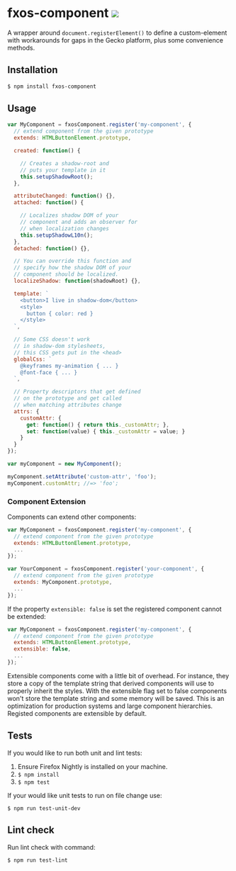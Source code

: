 # fxos-component [![](https://travis-ci.org/fxos-components/fxos-component.svg)](https://travis-ci.org/fxos-components/fxos-component)

A wrapper around `document.registerElement()` to define a custom-element with workarounds for gaps in the Gecko platform, plus some convenience methods.

## Installation

```bash
$ npm install fxos-component
```

## Usage

```js
var MyComponent = fxosComponent.register('my-component', {
  // extend component from the given prototype
  extends: HTMLButtonElement.prototype,

  created: function() {

    // Creates a shadow-root and
    // puts your template in it
    this.setupShadowRoot();
  },

  attributeChanged: function() {},
  attached: function() {

    // Localizes shadow DOM of your
    // component and adds an observer for
    // when localization changes
    this.setupShadowL10n();
  },
  detached: function() {},

  // You can override this function and
  // specify how the shadow DOM of your
  // component should be localized.
  localizeShadow: function(shadowRoot) {},

  template: `
    <button>I live in shadow-dom</button>
    <style>
      button { color: red }
    </style>
  `,

  // Some CSS doesn't work
  // in shadow-dom stylesheets,
  // this CSS gets put in the <head>
  globalCss: `
    @keyframes my-animation { ... }
    @font-face { ... }
  `,

  // Property descriptors that get defined
  // on the prototype and get called
  // when matching attributes change
  attrs: {
    customAttr: {
      get: function() { return this._customAttr; },
      set: function(value) { this._customAttr = value; }
    }
  }
});

var myComponent = new MyComponent();

myComponent.setAttribute('custom-attr', 'foo');
myComponent.customAttr; //=> 'foo';
```

### Component Extension

Components can extend other components:

```js
var MyComponent = fxosComponent.register('my-component', {
  // extend component from the given prototype
  extends: HTMLButtonElement.prototype,
  ...
});

var YourComponent = fxosComponent.register('your-component', {
  // extend component from the given prototype
  extends: MyComponent.prototype,
  ...
});
```

If the property ```extensible: false``` is set the registered component
cannot be extended:

```js
var MyComponent = fxosComponent.register('my-component', {
  // extend component from the given prototype
  extends: HTMLButtonElement.prototype,
  extensible: false,
  ...
});
```

Extensible components come with a little bit of overhead. For instance,
they store a copy of the template string that derived components
will use to properly inherit the styles. With the extensible flag set to false
components won't store the template string and some memory will be saved.
This is an optimization for production systems and large component hierarchies.
Registed components are extensible by default.

## Tests

If you would like to run both unit and lint tests:

1. Ensure Firefox Nightly is installed on your machine.
2. `$ npm install`
3. `$ npm test`

If your would like unit tests to run on file change use:

`$ npm run test-unit-dev`

## Lint check

Run lint check with command:

`$ npm run test-lint`
